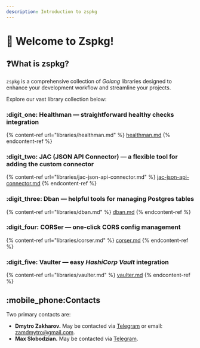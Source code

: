 ```yaml
---
description: Introduction to zspkg
---
```


# 👋 Welcome to Zspkg!

## :question:What is zspkg?

`zspkg` is a comprehensive collection of _Golang_ libraries designed to enhance your development workflow and streamline your projects.&#x20;

Explore our vast library collection below:

### :digit\_one: Healthman —  straightforward healthy checks integration

{% content-ref url="libraries/healthman.md" %}
[healthman.md](libraries/healthman.md)
{% endcontent-ref %}

### :digit\_two: JAC (JSON API Connector) — a flexible tool for adding the custom connector

{% content-ref url="libraries/jac-json-api-connector.md" %}
[jac-json-api-connector.md](libraries/jac-json-api-connector.md)
{% endcontent-ref %}

### :digit\_three: Dban — helpful tools for managing Postgres tables

{% content-ref url="libraries/dban.md" %}
[dban.md](libraries/dban.md)
{% endcontent-ref %}

### :digit\_four: CORSer — one-click CORS config management

{% content-ref url="libraries/corser.md" %}
[corser.md](libraries/corser.md)
{% endcontent-ref %}

### :digit\_five: Vaulter — easy _HashiCorp Vault_ integration

{% content-ref url="libraries/vaulter.md" %}
[vaulter.md](libraries/vaulter.md)
{% endcontent-ref %}

## :mobile\_phone:Contacts

Two primary contacts are:

* **Dmytro Zakharov.** May be contacted via [Telegram](https://t.me/ZamDimon) or email: zamdmytro@gmail.com.
* **Max Slobodzian.** May be contacted via [Telegram](https://t.me/slbmax).
